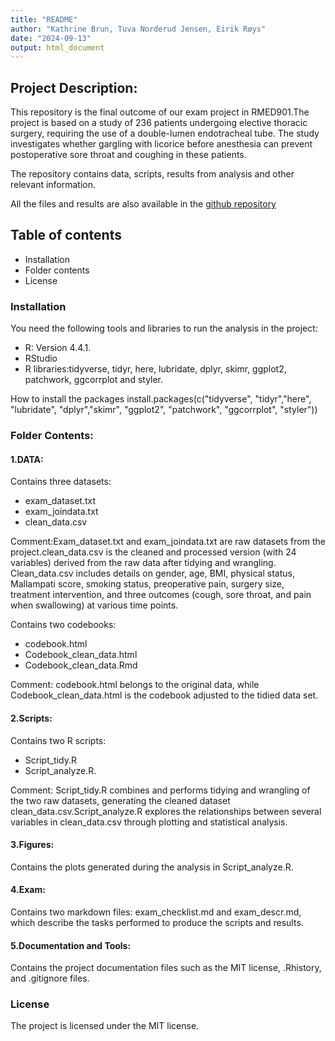 ```yaml
---
title: "README"
author: "Kathrine Brun, Tuva Norderud Jensen, Eirik Røys"
date: "2024-09-13"
output: html_document
---
```


## Project Description:

This repository is the final outcome of our exam project in RMED901.The project is based on a study of 236 patients undergoing elective thoracic surgery, requiring the use of a double-lumen endotracheal tube. The study investigates whether gargling with licorice before anesthesia can prevent postoperative sore throat and coughing in these patients.

The repository contains data, scripts, results from analysis and other relevant information. 

All the files and results are also available in the [github repository](git@github.com:tnj9/RMED_exam_group8.git)

## Table of contents

-   Installation
-   Folder contents
-   License

### Installation

You need the following tools and libraries to run the analysis in the project:

-   R: Version 4.4.1.
-   RStudio
-   R libraries:tidyverse, tidyr, here, lubridate, dplyr, skimr, ggplot2, patchwork, ggcorrplot and styler.

How to install the packages
install.packages(c("tidyverse", "tidyr","here", "lubridate", "dplyr","skimr", "ggplot2", "patchwork", "ggcorrplot", "styler"))


### Folder Contents:
#### 1.DATA:
Contains three datasets: 

- exam_dataset.txt
- exam_joindata.txt
- clean_data.csv

Comment:Exam_dataset.txt and exam_joindata.txt are raw datasets from the project.clean_data.csv is the cleaned and processed version (with 24 variables) derived from the raw data after tidying and wrangling. Clean_data.csv includes details on gender, age, BMI, physical status, Mallampati score, smoking status, preoperative pain, surgery size, treatment intervention, and three outcomes (cough, sore throat, and pain when swallowing) at various time points.

Contains two codebooks:

- codebook.html
- Codebook_clean_data.html
- Codebook_clean_data.Rmd

Comment: codebook.html belongs to the original data, while Codebook_clean_data.html is the codebook adjusted to the tidied data set. 

#### 2.Scripts: 
Contains two R scripts: 

- Script_tidy.R 
- Script_analyze.R.
  
Comment: Script_tidy.R combines and performs tidying and wrangling of the two raw datasets, generating the cleaned dataset clean_data.csv.Script_analyze.R explores the relationships between several variables in clean_data.csv through plotting and statistical analysis.

#### 3.Figures:
Contains the plots generated during the analysis in Script_analyze.R.

#### 4.Exam:
Contains two markdown files: exam_checklist.md and exam_descr.md, which describe the tasks performed to produce the scripts and results.

#### 5.Documentation and Tools:
Contains the project documentation files such as the MIT license, .Rhistory, and .gitignore files. 


### License
The project is licensed under the MIT license. 


